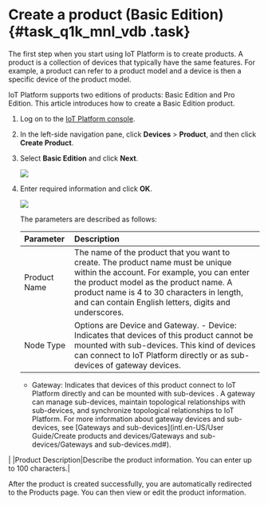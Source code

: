 # Create a product \(Basic Edition\) {#task_q1k_mnl_vdb .task}

The first step when you start using IoT Platform is to create products. A product is a collection of devices that typically have the same features. For example, a product can refer to a product model and a device is then a specific device of the product model.

IoT Platform supports two editions of products: Basic Edition and Pro Edition. This article introduces how to create a Basic Edition product.

1.  Log on to the [IoT Platform console](http://iot.console.aliyun.com/). 
2.  In the left-side navigation pane, click **Devices** \> **Product**, and then click **Create Product**. 
3.  Select **Basic Edition** and click **Next**. 

    ![](http://static-aliyun-doc.oss-cn-hangzhou.aliyuncs.com/assets/img/12825/15445978706711_en-US.png)

4.  Enter required information and click **OK**. 

    ![](http://static-aliyun-doc.oss-cn-hangzhou.aliyuncs.com/assets/img/12825/154459787031991_en-US.png)

    The parameters are described as follows:

    |Parameter|Description|
    |:--------|:----------|
    |Product Name|The name of the product that you want to create. The product name must be unique within the account. For example, you can enter the product model as the product name. A product name is 4 to 30 characters in length, and can contain English letters, digits and underscores.|
    |Node Type|Options are Device and Gateway.    -   Device: Indicates that devices of this product cannot be mounted with sub-devices. This kind of devices can connect to IoT Platform directly or as sub-devices of gateway devices.
    -   Gateway: Indicates that devices of this product connect to IoT Platform directly and can be mounted with sub-devices . A gateway can manage sub-devices, maintain topological relationships with sub-devices, and synchronize topological relationships to IoT Platform.
For more information about gateway devices and sub-devices, see [Gateways and sub-devices](intl.en-US/User Guide/Create products and devices/Gateways and sub-devices/Gateways and sub-devices.md#).

|
    |Product Description|Describe the product information. You can enter up to 100 characters.|


After the product is created successfully, you are automatically redirected to the Products page. You can then view or edit the product information.


